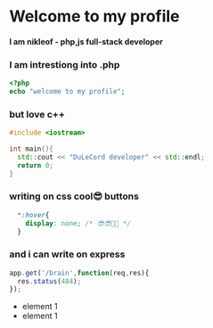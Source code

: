 # Welcome to my profile
#### I am nikleof - php,js full-stack developer

### I am intrestiong into .php
```php 
<?php
echo "welcome to my profile";
```

### but love c++
```cpp
#include <iostream>

int main(){
  std::cout << "DuLeCord developer" << std::endl;
  return 0;
}
```

### writing on css cool😎 buttons
```css
  *:hover{
    display: none; /* 😎😎🤣🤣 */
  }
```

### and i can write on express 
```js 
app.get('/brain',function(req,res){
  res.status(404);
});
```

<ul>
  
  <li> element 1 </li>
  
  <li> element 1 </li>
</ul>

<!---
Nikleof79/Nikleof79 is a ✨ special ✨ repository because its `README.md` (this file) appears on your GitHub profile.
You can click the Preview link to take a look at your changes.
--->
